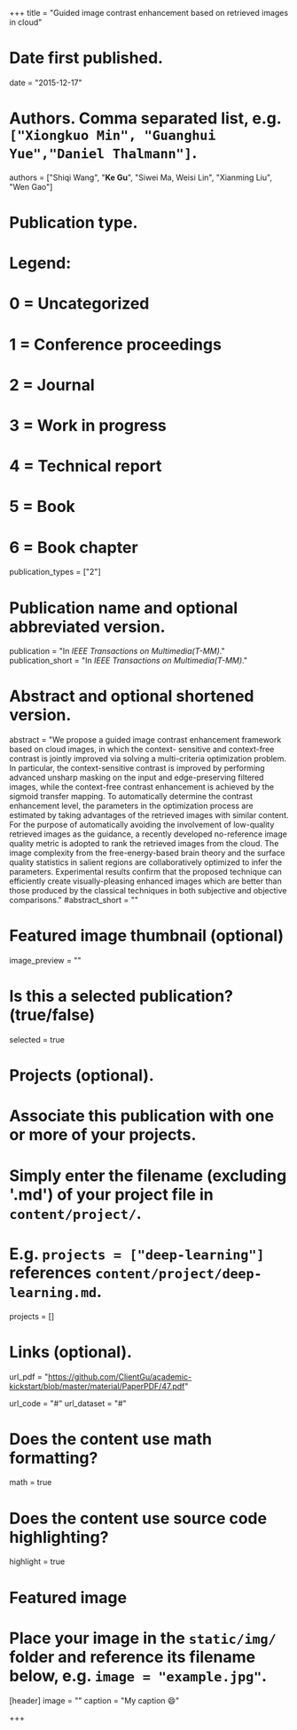 +++
title = "Guided image contrast enhancement based on retrieved images in cloud"

# Date first published.
date = "2015-12-17"

# Authors. Comma separated list, e.g. `["Xiongkuo Min", "Guanghui Yue","Daniel Thalmann"]`.
authors = ["Shiqi Wang", "**Ke Gu**", "Siwei Ma, Weisi Lin", "Xianming Liu", "Wen Gao"]
# Publication type.
# Legend:
# 0 = Uncategorized
# 1 = Conference proceedings
# 2 = Journal
# 3 = Work in progress
# 4 = Technical report
# 5 = Book
# 6 = Book chapter
publication_types = ["2"]

# Publication name and optional abbreviated version.
publication = "In *IEEE Transactions on Multimedia(T-MM)*."
publication_short = "In *IEEE Transactions on Multimedia(T-MM)*."

# Abstract and optional shortened version.
abstract = "We propose a guided image contrast enhancement framework based on cloud images, in which the context- sensitive and context-free contrast is jointly improved via solving a multi-criteria optimization problem. In particular, the context-sensitive contrast is improved by performing advanced unsharp masking on the input and edge-preserving filtered images, while the context-free contrast enhancement is achieved by the sigmoid transfer mapping. To automatically determine the contrast enhancement level, the parameters in the optimization process are estimated by taking advantages of the retrieved images with similar content. For the purpose of automatically avoiding the involvement of low-quality retrieved images as the guidance, a recently developed no-reference image quality metric is adopted to rank the retrieved images from the cloud. The image complexity from the free-energy-based brain theory and the surface quality statistics in salient regions are collaboratively optimized to infer the parameters. Experimental results confirm that the proposed technique can efficiently create visually-pleasing enhanced images which are better than those produced by the classical techniques in both subjective and objective comparisons."
#abstract_short = ""

# Featured image thumbnail (optional)
image_preview = ""

# Is this a selected publication? (true/false)
selected = true

# Projects (optional).
#   Associate this publication with one or more of your projects.
#   Simply enter the filename (excluding '.md') of your project file in `content/project/`.
#   E.g. `projects = ["deep-learning"]` references `content/project/deep-learning.md`.
projects = []

# Links (optional).
url_pdf = "https://github.com/ClientGu/academic-kickstart/blob/master/material/PaperPDF/47.pdf"

url_code = "#"
url_dataset = "#"


# Does the content use math formatting?
math = true

# Does the content use source code highlighting?
highlight = true

# Featured image
# Place your image in the `static/img/` folder and reference its filename below, e.g. `image = "example.jpg"`.
[header]
image = ""
caption = "My caption 😄"

+++
